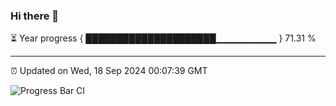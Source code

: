 ### Hi there 👋

⏳ Year progress { █████████████████████▁▁▁▁▁▁▁▁▁ } 71.31 %

---

⏰ Updated on Wed, 18 Sep 2024 00:07:39 GMT

![Progress Bar CI](https://github.com/EinsPommes/EinsPommes/blob/main/.github/workflows/main.yml)

